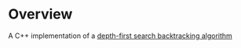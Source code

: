 # Overview

A C++ implementation of a [depth-first search backtracking algorithm](https://en.wikipedia.org/wiki/Sudoku_solving_algorithms#Backtracking "Wikipedia Article")
